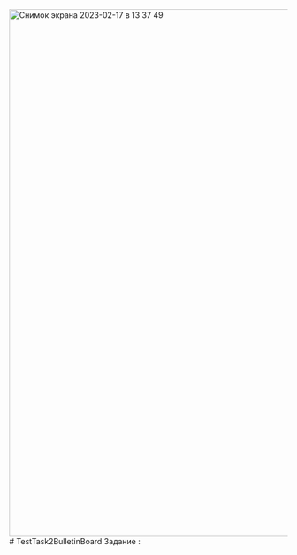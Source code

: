 <img width="952" alt="Снимок экрана 2023-02-17 в 13 37 49" src="https://user-images.githubusercontent.com/99833219/219621345-5b9541c0-3366-4547-ba0c-6116b7c675c6.png">
# TestTask2BulletinBoard
Задание :
